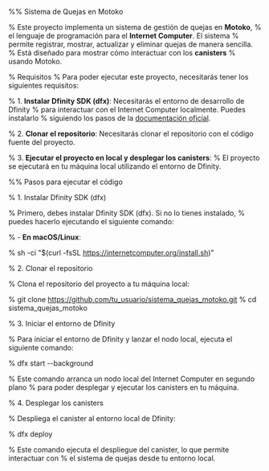 %% Sistema de Quejas en Motoko

% Este proyecto implementa un sistema de gestión de quejas en **Motoko**, 
% el lenguaje de programación para el **Internet Computer**. El sistema 
% permite registrar, mostrar, actualizar y eliminar quejas de manera sencilla. 
% Está diseñado para mostrar cómo interactuar con los **canisters** 
% usando Motoko.

% Requisitos
% Para poder ejecutar este proyecto, necesitarás tener los siguientes requisitos:

% 1. **Instalar Dfinity SDK (dfx)**: Necesitarás el entorno de desarrollo de Dfinity 
%    para interactuar con el Internet Computer localmente. Puedes instalarlo 
%    siguiendo los pasos de la [documentación oficial](https://sdk.dfinity.org/docs/developers-guide/install-upgrade-remove.html).

% 2. **Clonar el repositorio**: Necesitarás clonar el repositorio con el código fuente del proyecto.

% 3. **Ejecutar el proyecto en local y desplegar los canisters**: 
%    El proyecto se ejecutará en tu máquina local utilizando el entorno de Dfinity.

%% Pasos para ejecutar el código

% 1. Instalar Dfinity SDK (dfx)

% Primero, debes instalar Dfinity SDK (dfx). Si no lo tienes instalado, 
% puedes hacerlo ejecutando el siguiente comando:

% - **En macOS/Linux**:

% sh -ci "$(curl -fsSL https://internetcomputer.org/install.sh)"

% 2. Clonar el repositorio

% Clona el repositorio del proyecto a tu máquina local:

% git clone https://github.com/tu_usuario/sistema_quejas_motoko.git
% cd sistema_quejas_motoko

% 3. Iniciar el entorno de Dfinity

% Para iniciar el entorno de Dfinity y lanzar el nodo local, ejecuta el siguiente comando:

% dfx start --background

% Este comando arranca un nodo local del Internet Computer en segundo plano 
% para poder desplegar y ejecutar los canisters en tu máquina.

% 4. Desplegar los canisters

% Despliega el canister al entorno local de Dfinity:

% dfx deploy

% Este comando ejecuta el despliegue del canister, lo que permite interactuar con 
% el sistema de quejas desde tu entorno local.


